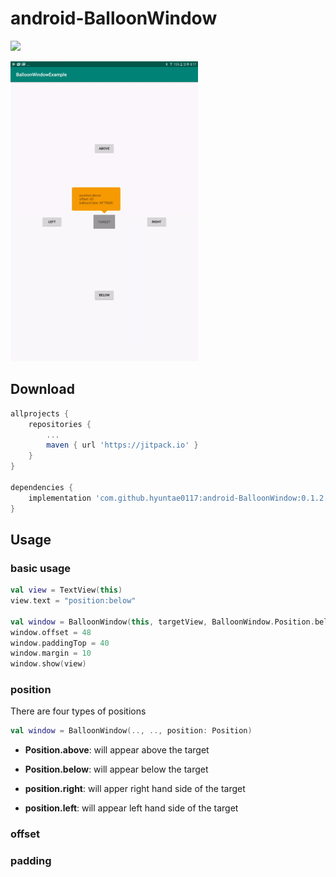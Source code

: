 # android-BalloonWindow

[![](https://jitpack.io/v/hyuntae0117/android-BalloonWindow.svg)](https://jitpack.io/#hyuntae0117/android-BalloonWindow)

<img src="screenshots/demo.gif" alt="drawing" width="300"/>

## Download

```gradle
allprojects {
    repositories {
        ...
        maven { url 'https://jitpack.io' }
    }
}

dependencies {
    implementation 'com.github.hyuntae0117:android-BalloonWindow:0.1.2'
}
```

## Usage

### basic usage
```kotlin
val view = TextView(this)
view.text = "position:below"

val window = BalloonWindow(this, targetView, BalloonWindow.Position.below)
window.offset = 48
window.paddingTop = 40
window.margin = 10
window.show(view)
```

### position
There are four types of positions
```kotlin
val window = BalloonWindow(.., .., position: Position)
```

- **Position.above**: will appear above the target

- **Position.below**: will appear below the target

- **position.right**: will apper right hand side of the target

- **position.left**: will appear left hand side of the target

### offset

### padding

### 
